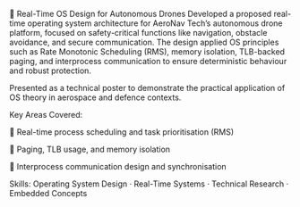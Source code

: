 🛫 Real-Time OS Design for Autonomous Drones
Developed a proposed real-time operating system architecture for AeroNav Tech’s autonomous drone platform, focused on safety-critical functions like navigation, obstacle avoidance, and secure communication. The design applied OS principles such as Rate Monotonic Scheduling (RMS), memory isolation, TLB-backed paging, and interprocess communication to ensure deterministic behaviour and robust protection.

Presented as a technical poster to demonstrate the practical application of OS theory in aerospace and defence contexts.

Key Areas Covered:

🧮 Real-time process scheduling and task prioritisation (RMS)

💾 Paging, TLB usage, and memory isolation

🔄 Interprocess communication design and synchronisation

Skills: Operating System Design · Real-Time Systems · Technical Research · Embedded Concepts
